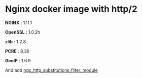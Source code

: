 # Nginx docker image with http/2

**NGINX** : 1.11.1

**OpenSSL** : 1.0.2h

**zlib** : 1.2.8

**PCRE** : 8.39

**GeoIP** : 1.6.9

And add [ngx_http_substitutions_filter_module](https://github.com/yaoweibin/ngx_http_substitutions_filter_module.git )
